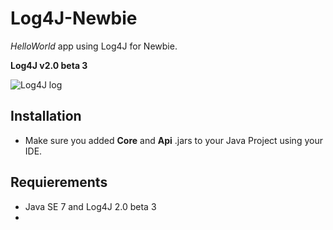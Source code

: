 Log4J-Newbie
============

*HelloWorld* app using Log4J for Newbie. 

**Log4J v2.0 beta 3**

![Log4J log](http://logging.apache.org/log4j/2.x/images/logo.jpg)


Installation
------------

- Make sure you added **Core** and **Api** .jars to your Java Project using your IDE.  


Requierements
-------------

- Java SE 7 and Log4J 2.0 beta 3
- 
